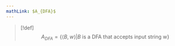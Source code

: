 ```yaml
---
mathLink: $A_{DFA}$
---
```

>[!def]
>$$A_{DFA}=\{\langle B,w\rangle|B \text{ is a DFA that accepts input string w}\}$$
